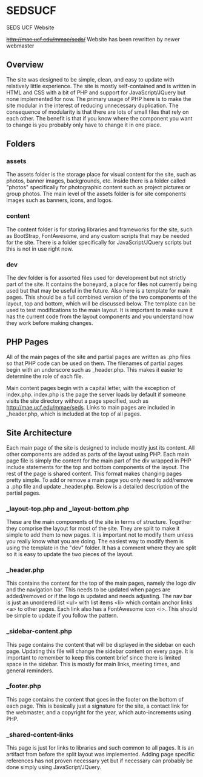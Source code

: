 # SEDSUCF
SEDS UCF Website

~~http://mae.ucf.edu/mmae/seds/~~
Website has been rewritten by newer webmaster


## Overview

The site was designed to be simple, clean, and easy to update with relatively little experience. The site is mostly self-contained and is written in HTML and CSS with a bit of PHP and support for JavaScript/JQuery but none implemented for now. The primary usage of PHP here is to make the site modular in the interest of reducing unnecessary duplication. The consequence of modularity is that there are lots of small files that rely on each other. The benefit is that if you know where the component you want to change is you probably only have to change it in one place.

## Folders

### assets

The assets folder is the storage place for visual content for the site, such as photos, banner images, backgrounds, etc. Inside there is a folder called "photos" specifically for photographic content such as project pictures or group photos. The main level of the assets folder is for site components images such as banners, icons, and logos.

### content

The content folder is for storing libraries and frameworks for the site, such as BootStrap, FontAwesome, and any custom scripts that may be needed for the site. There is a folder specifically for JavaScript/JQuery scripts but this is not in use right now.

### dev

The dev folder is for assorted files used for development but not strictly part of the site. It contains the boneyard, a place for files not currently being used but that may be useful in the future. Also here is a template for main pages. This should be a full combined version of the two components of the layout, top and bottom, which will be discussed below. The template can be used to test modifications to the main layout. It is important to make sure it has the current code from the layout components and you understand how they work before making changes.

## PHP Pages

All of the main pages of the site and partial pages are written as .php files so that PHP code can be used on them. The filenames of partial pages begin with an underscore such as _header.php. This makes it easier to determine the role of each file.

Main content pages begin with a capital letter, with the exception of index.php. index.php is the page the server loads by default if someone visits the site directory without a page specified, such as http://mae.ucf.edu/mmae/seds. Links to main pages are included in _header.php, which is included at the top of all pages.

## Site Architecture

Each main page of the site is designed to include mostly just its content. All other components are added as parts of the layout using PHP. Each main page file is simply the content for the main part of the div wrapped in PHP include statements for the top and bottom components of the layout. The rest of the page is shared content. This format makes changing pages pretty simple. To add or remove a main page you only need to add/remove a .php file and update _header.php. Below is a detailed description of the partial pages.

### _layout-top.php and _layout-bottom.php

These are the main components of the site in terms of structure. Together they comprise the layout for most of the site. They are split to make it simple to add them to new pages. It is important not to modify them unless you really know what you are doing. The easiest way to modify them is using the template in the "dev" folder. It has a comment where they are split so it is easy to update the two pieces of the layout.

### _header.php

This contains the content for the top of the main pages, namely the logo div and the navigation bar. This needs to be updated when pages are added/removed or if the logo is updated and needs adjusting. The nav bar is just an unordered list &lt;ul&gt; with list items &lt;li&gt; which contain anchor links &lt;a&gt; to other pages. Each link also has a FontAwesome icon &lt;i&gt;. This should be simple to update if you follow the pattern.

### _sidebar-content.php 

This page contains the content that will be displayed in the sidebar on each page. Updating this file will change the sidebar content on every page. It is important to remember to keep this content brief since there is limited space in the sidebar. This is mostly for main links, meeting times, and general reminders.

### _footer.php

This page contains the content that goes in the footer on the bottom of each page. This is basically just a signature for the site, a contact link for the webmaster, and a copyright for the year, which auto-increments using PHP.

### _shared-content-links

This page is just for links to libraries and such common to all pages. It is an artifact from before the split layout was implemented. Adding page specific references has not proven necessary yet but if necessary can probably be done simply using JavaScript/JQuery.
